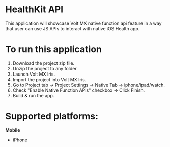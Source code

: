 
HealthKit API
=======================
This application will showcase Volt MX native function api feature in a way that user can use JS APIs to interact with native iOS Health app.


# To run this application

1. Download the project zip file.
2. Unzip the project to any folder
3. Launch Volt MX Iris.
4. Import the project into Volt MX Iris.
5. Go to Project tab -> Project Settings -> Native Tab -> iphone/ipad/watch.
6. Check "Enable Native Function APIs" checkbox -> Click Finish.
7. Build & run the app.



# Supported platforms:
**Mobile**
 * iPhone
 


